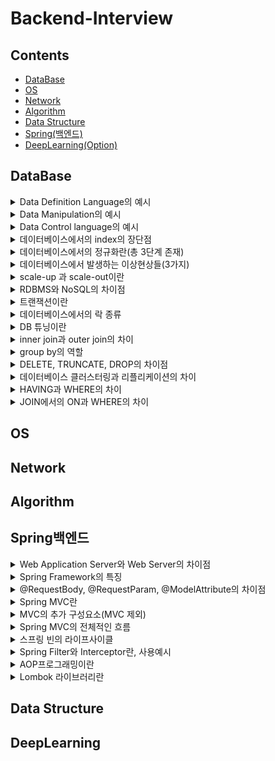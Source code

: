 # Backend-Interview


## Contents
- [DataBase](#DataBase)
- [OS](#OS)
- [Network](#Network)
- [Algorithm](#Algorithm)
- [Data Structure](#Data-Structure)
- [Spring(백엔드)](#Spring백엔드)
- [DeepLearning(Option)](#DeepLearning)


## DataBase
<details>
    <summary>Data Definition Language의 예시</summary>
    </br>
    <p>alter : 데이터베이스에 이미 존재하는 object의 구조를 변경할 때 사용</p>
    <p>create : 데이터베이스에 새로운 object를 만들 시 사용</p>
    <p>drop : 데이터베이스에 이미 존재하는 object를 삭제할 때 사용</p>
</details>

<details>
    <summary>Data Manipulation의 예시</summary>
    </br>
    <p>select : 데이터베이스 테이블에서 데이터를 검색할 때 사용</p>
    <p>insert : 데이터베이스 테이블에서 데이터를 새롭게 삽입할 때 사용</p>
    <p>update : 데이터베이스 테이블에 존재하던 데이터를 수정할 때 사용</p>
    <p>delete : 데이터베이스 테이블에 존재하던 데이터를 삭제할 때 사용</p>

</details>

<details>
    <summary>Data Control language의 예시</summary>
    </br>
    <p>commit : 데이터 베이스에 트랜잭션 operation이 정상적으로 종료된 것</p>
    <p>rollback : 트랜잭션 과정에서 문제가 발생하여 트랜잭션 이전 상태로 돌아가는 것</p>
    <p>grant : 특정 유저에게 데이터베이스 object에 대한 권한을 부여하는 것</p>
    <p>revoke : 특정 유저에게 부여했던 권한을 무효화하는 작업</p>
</details>

<details>
    <summary>데이터베이스에서의 index의 장단점</summary>
    </br>
    <p>장점 : 인덱스를 이용하여 더욱 빨리 query 결과를 얻을 수 있다. (정렬된 상태가 유지된다.)</p>
    <p>단점 : insert 연산 등 일부 연산에서는 오히려 성능이 하락할 수 있다.</p>
</details>

<details>
    <summary>데이터베이스에서의 정규화란(총 3단계 존재)</summary>
    </br>
    <p>정규화 : 하나의 릴레이션에서 오직 하나의 의미만이 존재하도록 일레이션을 분해하는 과정</p>
    <p>데이터의 일관성, 최소의 데이터 중복, 최대한의 데이터 유연성 결과를 가져옴</p>
    <p>1. 제 1정규형 : 테이브르이 컬럼이 원자 값(하나의 값)을 가지도록 분해</p>
    <p>2. 제 2정규형 : 제 1 정규형을 만족, 기본키가 아닌 속성이 기본키에 완전 종속이도록 분해</p>
    <p>3. 제 3 정규형 : 제 2 정규형을 만족, 기본키를 제외한 속성들 간의 이행 종속성이 없어야 한다.</p>
</details>

<details>
    <summary>데이터베이스에서 발생하는 이상현상들(3가지)</summary>
    </br>
    <p>이상 현상 : 데이터베이스 테이블을 잘목 설계하여 데이터를 삽입, 삭제, 수정할 때 새익는 논리적 오류</p>
    <p>1. 삽입 이상 : 데이터를 삽입할 때 특정 속성에 해당되는 값이 없어 NULL을 입력해야 하는 현상</p>
    <p>2. 갱신 이상 : 중복된 데이터 중 일부만이 수정되어 중복된 데이터들이 서로 모순을 일으키는 현상</p>
    <p>3. 삭제 이상 : 어떤 데이터를 삭제할 경우, 의도치 않은 다른 정보까지 삭제하는 현상</p>
</details>

<details>
    <summary>scale-up 과 scale-out이란</summary>
    </br>
    <p>scale-up : 하나의 서비의 하드웨어들을 업그레이드</p>
    <p>scale-out : 여러 대의 서버를 추가하는 것</p>
</details>

<details>
    <summary>RDBMS와 NoSQL의 차이점</summary>
    </br>
    <p>RDBMS : 모든 데이터를 2차원으로 표현</p>
    <p>장점 : 스키마에 맞춰 관리, 정합성이 보장됨</p>
    <p>단점 : 시스템이 커질 수록 쿼리 복잡, 성능 저하, scale out이 어려움</p>
    </br>
    <p>NoSQL : 데이터간의 관계를 정의하지 않음, 스키마 존재X - >자유롭게 데이터 관리 가능</p>
    <p>장점 : 스키마없이 Key-Value형태로 데이터 관리 가능, scale-up, scale-out 모두 가능</p>
    <p>단점 : 데이터 중복이 발생할 수 있음.</p>
    </br>
    <p>RDBMS가 유리한 경우 : 데이터 구조 명확, 스키마가 중요한 경우</p>
    <p>NoSQL이 유리한 경우 : 정확한 데이터 구조가 없는 경우, 데이터가 변경/확장될 수 있는 경우</p>
</details>

<details>
    <summary>트랜잭션이란</summary>
    </br>
    <p>한 작업의 완정성을 보장</p>
    <p>작업들을 모두 처리하거나 실패할 경우 실행 이전의 상태로 되돌리는 것</p>
    <p>즉, Commit되거나 Rollback됨</p>
</details>

<details>
    <summary>데이터베이스에서의 락 종류</summary>
    </br>
    <p>1. 공유락(LS, Shared Lock) : 읽기를 진행할 때 사용된는 락, 같은 공유락끼리는 동시에 접근 가능</p>
    <p>2. 배타락(LX, Exclusice Lock) : 데이터를 변경할 때 사용되는 락, 해당 락이 끝나기 전까지는 어떠한 접근도 허용되지 않음.</p>
    <p></p>
</details>

<details>
    <summary>DB 튜닝이란</summary>
    </br>
    <p>1단계 : DB설계 튜닝 (데이터 모델링, 인덱스 설계, 용량 산정)</p>
    <p>2단계 : DBMS 튜닝 (CPU, 메모리, I/O 관점) ex) Buffer크기, Cache 크기</p>
    <p>3단계 : SQL 튜닝 (Join, Indexing, SQL Executing Plan)</p>
    <p></p>
</details>

<details>
    <summary>inner join과 outer join의 차이</summary>
    </br>
    <p>inner join : 서로 연관된 내용만을 검색하는 조인</p>
    <p>outer join : 한쪽에 데이터가 없더라도 데이터가 있는 쪽의 내용을 전부 출력하는 조인</p>
    <p>outer ㅓoin에는 Left, Right, FULL outer join이 존재함</p>
</details>

<details>
    <summary>group by의 역할</summary>
    </br>
    <p>특정 column을 기준으로 연산한 결과를 집계 키로 설정하여 그룹을 지음 </p>
    <p></p>
    <p></p>
</details>

<details>
    <summary>DELETE, TRUNCATE, DROP의 차이점</summary>
    </br>
    <p>DELETE : 데이터는 지우지만 테이블 용량은 줄어들지 않음. 삭제 후 복구 가능</p>
    <p>TRUNCATE : 전체 데이터를 삭제하는 방법. 테이블의 용량은 줄어듦. 인덱스도 삭제됨. 테이블은 삭제되지 않지만 데이터는 복구할 수 없음</p>
    <p>DROP : 테이블 자체를 완전히 삭제하는 방식. 삭제 후 복구 불가</p>
</details>

<details>
    <summary>데이터베이스 클러스터링과 리플리케이션의 차이</summary>
    </br>
    <p>클러스터링 : 여러 개의 DB를 수평적인 구조로 구축, 동기 방식</p>
    <p>장점 : 데이터 동기화 -> 일관성있는 데이터, 높은 가용성(하나의 DB가 죽더라도 에러 X), 로드 밸런싱</p>
    <p>단점 : 저장소 하나를 공유할 경우 병목현상 발생, 운영 비용 상승</p></br>
    <p>리플리케이션 : 여러 개의 DB를 수직적인 구조로 구축, 비동기 방식</p>
    <p>장점 : 대부분의 DB 요청은 읽기 요청, 레플리케이션으로도 충분한 성능, 지연 시간 거의 없음</p>
    <p>단점 : 노드 들간의 데이터 동기화가 보장되지 않음. Master DB가 고장날 경우 복구 및 대처 어려움</p>
</details>

<details>
    <summary>HAVING과 WHERE의 차이</summary>
    </br>
    <p>HAVING : 그룹을 필터링하는데 사용(그룹화 혹은 집계 이후)</p>
    <p>WHERE : 개별 행을 필터링 하는데 사용(그룹화 혹은 집계 이전)</p>
</details>

<details>
    <summary>JOIN에서의 ON과 WHERE의 차이</summary>
    </br>
    <p>ON : JOIN이 시작되지 이전에 필터링을 진행</p>
    <p>WHERE : JOIN이 진행된 이후 해당 조건에 맟춰 필터링을 진행</p>
</details>

## OS

## Network

## Algorithm

## Spring백엔드

<details>
    <summary>Web Application Server와 Web Server의 차이점</summary>
    </br>
    <P>Web Application Server : 비즈니스 로직을 넣을 수 있음. 주로 동적인 컨텐츠를 담당함(DB 접근, 데이터 처리)</p>
    <P>Web Server : 비즈니스 로직을 담당할 수 없음. 주로 정적인 콘텐츠를 담당함. (HTTP, JavaScript, CSS등)</p>
</details>

<details>
    <summary>Spring Framework의 특징</summary>
    </br>
    <p>1. 컨테이너를 통해 객체를 직접 관리</p>
    <P>2. 제어의 역전(IoC) : 제어권이 개발자가 아닌 프레임워크가 가지고 있어 프레임워크가 개발자의 코드를 호출한다.</p>
    <P>3. 의존성 주입(DI) : 계층, 서비스에서 의존성이 존재할 경우 외부에서 주입해준다.</p>
    <P>4. 관점 지향 프로그래밍(AOP) : 보안 등과 같이 공통적으로 사용하는 기능의 경우 해당 기능을 분리하여 관리한다.</p>
</details>

<details>
    <summary>@RequestBody, @RequestParam, @ModelAttribute의 차이점</summary>
    </br>
    <p>@RequestBody : 클라이언트가 전송한 JSON형태의 HTTP Body 내용을 java 객체로 변환해주는 역할</p>
    <p>@RequestParam : 1개의 HTTP 요청 parameter를 받기 위해 사용</p>
    <p>@ModelAttribute : HTTP내부의 값들을 Getter, Setter, 생성자를 통해 주입하기 위해 사용. (Getter, Setter, 생성자는 미리 정의되어 있어야 함)</p>
</details>

<details>
    <summary>Spring MVC란</summary>
    </br>
    <p>Model : 데이터 관리 및 비즈니스 로직을 처리하는 부분</p>
    <p>View : 비즈니스 로직의 처리 결과를 통해 유저 인터페이스가 표현되는 구간</p>
    <p>Controller : 사용자의 용청을 처리하고 Model과 View사이를 중개하는 역할</p>
</details>

<details>
    <summary>MVC의 추가 구성요소(MVC 제외)</summary>
    </br>
    <p>DispatcherServlet : 클라이언트에게 요청을 받아 응답까지의 MVC 처리 과정을 통제</p>
    <p>HandlerMapping : 클라이언트의 요청 URL을 처리할 Controller를 결정</p>
    <p>HandlerAdapter : HandlerMapping을 통해 결정된 핸들러 정보로 해당 메소드를 직접 호출해주는 역할</p>
    <p>ViewResolver : Controller의 처리 결과를 생성할 View를 결정</p>
</details>

<details>
    <summary>Spring MVC의 전체적인 흐름</summary>
    </br>
    <p>1. 클라언트가 URL을 통해 요청을 전송</p>
    <p>2. Dispatcher Servlet은 해당 요청을 처리할 컨트롤러를 찾는다.</p>
    <p>3. Dispatcher Servlet은 핸들러 어댑터에게 요청의 전달을 맡김</p>
    <p>4. Handler Adpater는 해당 컨트롤러에게 요청을 전달.</p>
    <p>5. 컨트롤러는 비즈니스 로직을 처리한 후 반환할 뷰의 이름을 반환</p>
    <p>6. Dispatcher Sevlet은 ViewResolver를 통해 반환할 뷰를 결정</p>
    <p>7. Dispatcher Servlet은 View에 전달할 데이터를 추가한다.</p>
    <p>8. 데이터가 추가된 View를 반환한다.</p>
</details>

<details>
    <summary>스프링 빈의 라이프사이클</summary>
    </br>
    <p>스프링 IoC 컨테이너 생성 -> 스프링 빈 생성 -> 의존 관계 주입 -> 초기화 콜백 메소드 호출 -> 사용 -> 소멸 전 콜백 메소드 호출 -> 스프링 종료</p>
    <p>빈 생명주기 콜백 방법</p>
    <p>1. 인터페이스(InitilaizingBean, DisposableBean)</p>
    <p>2. 설정 정보에 초기화 메소도, 종료 메소드 지정, @Bean에서 지정</p>
    <p>3. @PostConstruct, @PreDestroy 어노테이션 지원</p>
</details>

<details>
    <summary>Spring Filter와 Interceptor란, 사용예시</summary>
    </br>
    <p>필터 : 요청과 응답을 거른 뒤 정제하는 역할, 톰캣과 같은 웹 컨테이너에 의해 관리, 스프링 범위 밖에서 처리</p>
    <p>사례 : 보안 인증, 인가, 요청 검사, 데이터 압축 및 인코딩, Spring과 분리하고자 하는 기능</p>
    <p>Interceptor : 요청에 대한 작업 전/후로 요청, 참조를 가로채 가공. 스프링 컨텍스트에서 동작함.</p>
    <p>사례 : 세부적인 보안 및 인증, Controller로 넘겨주는 데이터 가공</p>
</details>

<details>
    <summary>AOP프로그래밍이란</summary>
    </br>
    <p>핵심 비즈니스 로직에 존재하는 공통 사랑을 분리하여 각각 모듈화하는 것을 의미.</p>
    <p>주로 인증, 로깅, 트랜잭션 처리에 사용됨</p>
    <p>장점 : 중복 코드 제거, 재활용성 극대화, 변화 수용 용이성</p>
</details>

<details>
    <summary>Lombok 라이브러리란</summary>
    </br>
    <p>메소드를 컴파일 하는 과정에서 개입하여 추가적인 코드를 생성함.(어노테이션 프로세싱)</p>
    <p>EX) Getter, Setter</p>
</details>

## Data Structure

## DeepLearning